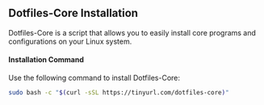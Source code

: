 ## Dotfiles-Core Installation

Dotfiles-Core is a script that allows you to easily install core programs and configurations on your Linux system.

#### Installation Command

Use the following command to install Dotfiles-Core:

```bash
sudo bash -c "$(curl -sSL https://tinyurl.com/dotfiles-core)"
